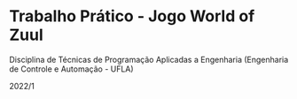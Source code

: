 # Trabalho Prático - Jogo World of Zuul
Disciplina de Técnicas de Programação Aplicadas a Engenharia (Engenharia de Controle e Automação - UFLA)

2022/1
